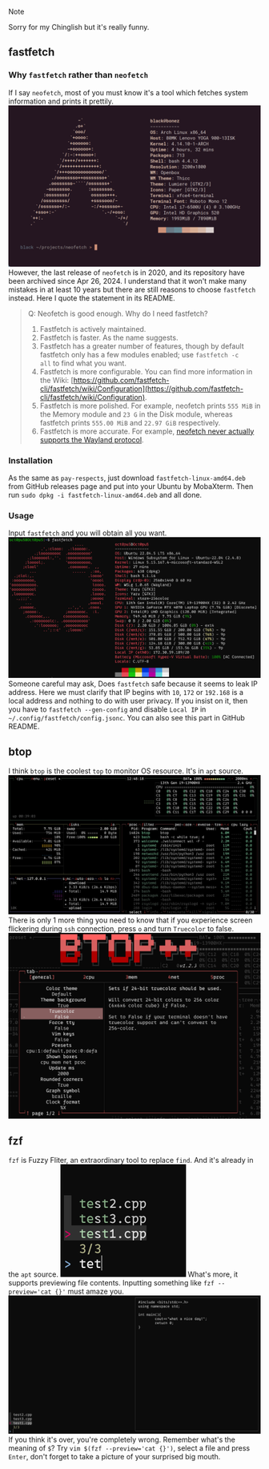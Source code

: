 >[!NOTE]
>Sorry for my Chinglish but it's really funny.

## fastfetch
### Why `fastfetch` rather than `neofetch`
If I say `neofetch`, most of you must know it's a tool which fetches system information and prints it prettily. 
![](/assets/Linux/EX6%20The%20way%20to%20pretend%20B/1.png)
However, the last release of `neofetch` is in 2020, and its repository have been archived since Apr 26, 2024. I understand that it won't make many mistakes in at least 10 years but there are still reasons to choose `fastfetch` instead. Here I quote the statement in its README.
>Q: Neofetch is good enough. Why do I need fastfetch?
>1. Fastfetch is actively maintained.
>2. Fastfetch is faster. As the name suggests.
>3. Fastfetch has a greater number of features, though by default fastfetch only has a few modules enabled; use `fastfetch -c all` to find what you want.
>4. Fastfetch is more configurable. You can find more information in the Wiki: [https://github.com/fastfetch-cli/fastfetch/wiki/Configuration](https://github.com/fastfetch-cli/fastfetch/wiki/Configuration).
>5. Fastfetch is more polished. For example, neofetch prints `555 MiB` in the Memory module and `23 G` in the Disk module, whereas fastfetch prints `555.00 MiB` and `22.97 GiB` respectively.
>6. Fastfetch is more accurate. For example, [neofetch never actually supports the Wayland protocol](https://github.com/dylanaraps/neofetch/pull/2395).


### Installation
As the same as `pay-respects`, just download `fastfetch-linux-amd64.deb` from GitHub releases page and put into your Ubuntu by MobaXterm. Then run `sudo dpkg -i fastfetch-linux-amd64.deb` and all done.

### Usage
Input `fastfetch` and you will obtain all you want.
![](/assets/Linux/EX6%20The%20way%20to%20pretend%20B/2.png)
Someone careful may ask, Does `fastfetch` safe because it seems to leak IP address. Here we must clarify that IP begins with `10`, `172` or `192.168` is a local address and nothing to do with user privacy. If you insist on it, then you have to `fastfetch --gen-config` and disable  `Local IP` in `~/.config/fastfetch/config.jsonc`. You can also see this part in GitHub README.

## btop
I think `btop` is the coolest `top` to monitor OS resource. It's in `apt` source.
![](/assets/Linux/EX6%20The%20way%20to%20pretend%20B/3.png)
There is only 1 more thing you need to know that if you experience screen flickering during `ssh` connection, press `o` and turn `Truecolor` to false.
![](/assets/Linux/EX6%20The%20way%20to%20pretend%20B/4.png)

## fzf
`fzf` is Fuzzy Fliter, an extraordinary tool to replace `find`. And it's already in the `apt` source.
![](/assets/Linux/EX6%20The%20way%20to%20pretend%20B/5.png)
What's more, it supports previewing file contents. Inputting something like `fzf --preview='cat {}'` must amaze you.
![](/assets/Linux/EX6%20The%20way%20to%20pretend%20B/6.png)
If you think it's over, you're completely wrong. Remember what's the meaning of `$`? Try `vim $(fzf --preview='cat {}')`, select a file and press `Enter`, don't forget to take a picture of your surprised big mouth.